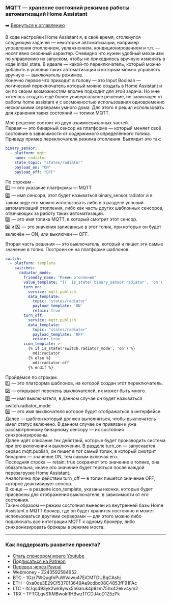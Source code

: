 ### MQTT — хранение состояний режимов работы автоматизаций Home Assistant

:arrow_right: [Вернуться к оглавлению](https://alexkvazis.blogspot.com/p/blog-page.html)

В ходе настройки Home Assistant я, в своё время, столкнулся следующей задачей — некоторые автоматизации, например управления отоплением, увлажнением, кондиционированием и т.п. — носят явно сезонный характер. Очевидно что нужен удобный механизм по управлению их запуском, чтобы не приходилось вручную изменять в коде initial_state. В идеале — какой-то переключатель, который можно добавить в условия таких автоматизаций и которым можно управлять вручную — выключатель режимов.    
Конечно первое что приходит в голову — это Input Boolean — логический переключатель который можно создать в Home Assistant и он по своим возможностям вполне подходит для этой задачи. Но мне хотелось создать ещё более универсальное решение, не зависящее от работы home assistant и с возможностью использования одновременно несколькими серверами умного дома. Для этого я решил использовать для хранения таких состояний — топики MQTT.

Моё решение состоит из двух взаимосвязанных частей.    
Первая — это бинарный сенсор на платформе — который меняет своё состояние в зависимости от содержимого определённого топика. Приведу пример переключателя режима отопления. Выглядит это так:

```yaml
binary_sensor:
  - platform: mqtt
    name: radiator
    state_topic: "states/radiator"
    payload_on: "ON"
    payload_off: "OFF"
```
По строкам -    
:one: — это указание платформы — MQTT    
:two: — имя сенсора, этот будет называться binary_sensor.radiator и в таком виде его можно использовать либо в в разделе условий автоматизаций отопления, либо как часть других шаблонных сенсоров, отвечающих за работу таких автоматизаций.    
:three: — это имя топика MQTT, в который смотрит этот сенсор.    
:four: и :five: — это значения записанные в этот топик, при которых он будет включён — ON, или выключен — OFF.    

Вторая часть решения — это выключатель, который и пишет эти самые значение в топик. Построен он на платформе шаблонов.

```yaml
switch:
  - platform: template
    switches:
      radiator_mode:
        friendly_name: "Режим отопления"
        value_template: "{{  is_state('binary_sensor.radiator', 'on') }}"
        turn_on:
          service: mqtt.publish
          data_template:
            topic: "states/radiator"
            payload_template: 'ON'
            retain: true 
        turn_off:
          service: mqtt.publish
          data_template:
            topic: "states/radiator"
            payload_template: 'OFF'
            retain: true 
        icon_template: >-
          {% if is_state('switch.radiator_mode', 'on') %}
            mdi:radiator
          {% else %}
            mdi:radiator-off
          {% endif %}
```

Пройдёмся по строкам.    
:one: — это платформа шаблонов, на которой создан этот переключатель.    
:two: — открывает перечень выключателей, их может быть много.    
:three: — имя выключателя, в данном случае он будет называться switch.radiator_mode    
:four: — это имя выключателя которое будет отображаться в интерфейсе.    
Далее — шаблон который должен выполняться, чтобы выключатель имел статус включено. В данном случае он привязан к уже рассмотренному бинарному сенсору — их состояния синхронизированы.    
Далее идёт описание тех действий, которые будет производить система при его включении и выключении. В разделе turn_on — запускается сервис mqtt.publish, он пишет в тот самый топик, в который смотрит бинарник — значение ON, тем самым включая его.    
Последняя строка — retain: true сохраняет это значение в топике, она обязательна, иначе это значение будет теряться после каждой перезагрузке Home Assistant.    
Аналогично при действии turn_off — в топик пишется значение OFF, которое деактивирует сенсор.    
В конце — в разделе icon_template, указаны иконки, которые будет присвоены для отображения выключателя, в зависимости от его состояния.    
Таким образом — режим состояния вынесен из внутренней базы Home Assistant в MQTT брокер, где он будет хранится постоянно и может использоваться другими серверами — для этого можно либо подключать все интеграции MQTT к одному брокеру, либо синхронизировать брокеры в режиме моста.    

____
### Как поддержать развитие проекта?
* [Стать спонсором моего Youtube](http://kvazis.link/sponsorship)
* [Подписаться на Patreon](http://kvazis.link/patreon)
* [Перевод через Paypal](http://kvazis.link/paypal)
* Webmoney - Z243592584952
* BTC - 1Gzr7WQugfnPuWVawu47EiCMTDUBqCAshj
* ETH - 0xa0ce3E29Cf537013649Ae9cdbc08C4853fF91FAc
* LTC - ltc1qs493yk2wk9ywx5h6aruk4p9zm75hx42ekv4ym2
* TRX - TFTCLqvS1tMBwokRHBwz1TCDJ4oD1Z5zPk